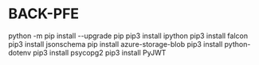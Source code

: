 # BACK-PFE

python -m pip install --upgrade pip
pip3 install ipython
pip3 install falcon
pip3 install jsonschema 
pip install azure-storage-blob
pip3 install python-dotenv
pip3 install psycopg2
pip3 install PyJWT
